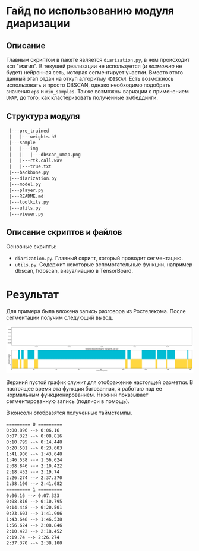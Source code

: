 # Гайд по использованию модуля диаризации

## Описание
Главным скриптом в пакете является `diarization.py`, в нем происходит вся "магия".
В текущей реализации не используется (и *возможно* не будет) нейронная сеть, которая сегментирует участки. Вместо этого 
данный этап отдан на откуп алгоритму `HDBSCAN`. Есть возможнось использовать и просто DBSCAN, однако необходимо подобрать
значения `eps` и `min_samples`. Также возможны вариации с применением `UMAP`, до того, как кластеризовать полученные
эмбеддинги.

## Структура модуля
```
 |---pre_trained
 |   |---weights.h5
 |---sample
 |   |---img
 |   |   |---dbscan_umap.png
 |   |---rtk.call.wav
 |   |---true.txt
 |---backbone.py
 |---diarization.py
 |---model.py
 |---player.py
 |---README.md
 |---toolkits.py
 |---utils.py
 |---viewer.py
```

## Описание скриптов и файлов
Основные скрипты:
* `diarization.py`. Главный скрипт, который проводит сегментацию.
* `utils.py`. Содержит некоторые вспомогательные функции, например dbscan, hdbscan, визуалиацию в TensorBoard.
 
# Результат
Для примера была вложена запись разговора из Ростелекома. После сегментации получим следующий вывод.

<div align="center">
    <img src="./assets/rtk_call_plot.png">
</div>

Верхний пустой график служит для отображение настоящей разметки. В настоящее время эта функция багованная, я работаю над
ее нормальным функционированием. Нижний показывает сегментированную запись (подписи в помощь).

В консоли отобразятся полученные таймстемпы.
```
========= 0 =========
0:00.896 --> 0:06.16
0:07.323 --> 0:08.816
0:10.795 --> 0:14.448
0:20.501 --> 0:23.603
1:41.906 --> 1:43.648
1:46.538 --> 1:56.624
2:08.846 --> 2:10.422
2:18.452 --> 2:19.74
2:26.274 --> 2:37.370
2:38.100 --> 2:41.682
========= 1 =========
0:06.16 --> 0:07.323
0:08.816 --> 0:10.795
0:14.448 --> 0:20.501
0:23.603 --> 1:41.906
1:43.648 --> 1:46.538
1:56.624 --> 2:08.846
2:10.422 --> 2:18.452
2:19.74 --> 2:26.274
2:37.370 --> 2:38.100
```
